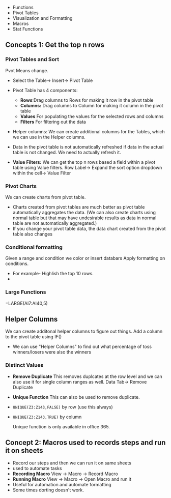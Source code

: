 * Functions
* Pivot Tables
* Visualization and Formatting
* Macros
* Stat Functions



## Concepts 1: Get the top n rows

### **Pivot Tables and Sort** 
Pvot Means change.
* Select the Table-> Insert-> Pivot Table
* Pivot Table has 4 components:
  * **Rows**:Drag columns to Rows for making it row in the pivot table
  * **Columns:** Drag columns to Column for making it column in the pivot table
  * **Values** For populating the values for the selected rows and columns
  * **Filters** For filtering out the data

* Helper columns: We can create additional columns for the Tables, which we can use in the Helper columns.

* Data in the pivot table is not automatically refreshed if data in the actual table is not changed. We need to actually refresh it.

* **Value Filters:** We can get the top n rows based a field within a pivot table using Value filters. Row Label-> Expand the sort option dropdown within the cell-> Value Filter

### **Pivot Charts** 
We can create charts from pivot table.
* Charts created from pivot tables are much better as pivot table automatically aggregates the data. (We can also create charts using normal table but that may have undesirable results as data in normal table are not automatically aggregated.)
* If you change your pivot table data, the data chart created from the pivot table also changes


### **Conditional formatting**
Given a range and condition we color or insert databars 
Apply formatting on conditions. 
* For example- Highlish the top 10 rows.
* 


### **Large Functions**
=LARGE(AI7:AI40,5)

## **Helper Columns**
We can create additonal helper columns to figure out things. Add a column to the pivot table using IF()
* We can use "Helper Columns" to find out what percentage of toss winners/losers were also the winners


### **Distinct Values**

* **Remove Duplicate** This removes duplcates at the row level and we can also use it for single column ranges as well. Data Tab-> Remove Duplicate

* **Unique Function** This can also be used to remove duplicate.  
* `UNIQUE(Z3:Z143,FALSE)` by row (use this always)
* `UNIQUE(Z3:Z143,TRUE)` by column

     Unique function is only available in office 365.


## **Concept 2: Macros used to records steps and run it on sheets**

* Record our steps and then we can run it on same sheets
* used to automate tasks
* **Recording Macro** View -> Macro -> Record Macro
* **Running Macro** View -> Macro -> Open Macro and run it
* Useful for automation and automate formatting
* Some times dorting doesn't work.